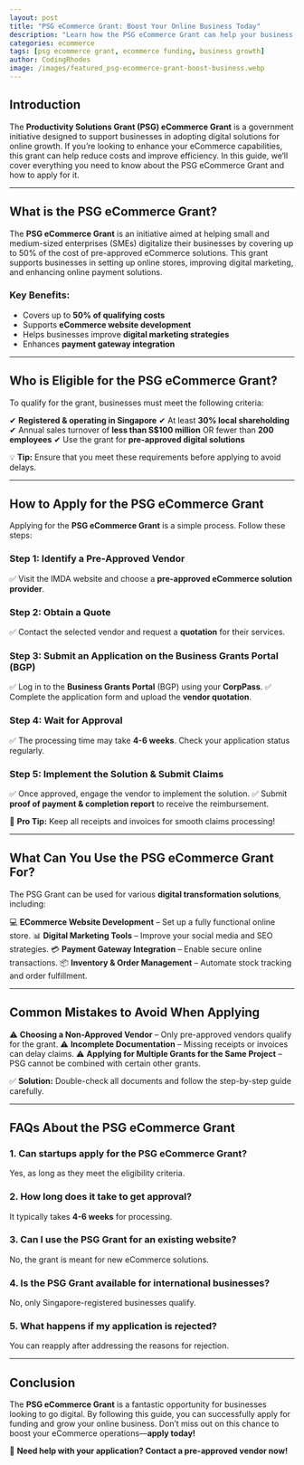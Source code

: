 ```yaml
---
layout: post
title: "PSG eCommerce Grant: Boost Your Online Business Today"
description: "Learn how the PSG eCommerce Grant can help your business grow online. Find out eligibility, application steps, and benefits. Apply today!"
categories: ecommerce
tags: [psg ecommerce grant, ecommerce funding, business growth]
author: CodingRhodes
image: /images/featured_psg-ecommerce-grant-boost-business.webp
---
```


## Introduction

The **Productivity Solutions Grant (PSG) eCommerce Grant** is a government initiative designed to support businesses in adopting digital solutions for online growth. If you’re looking to enhance your eCommerce capabilities, this grant can help reduce costs and improve efficiency. In this guide, we’ll cover everything you need to know about the PSG eCommerce Grant and how to apply for it.

---

## What is the PSG eCommerce Grant?

The **PSG eCommerce Grant** is an initiative aimed at helping small and medium-sized enterprises (SMEs) digitalize their businesses by covering up to 50% of the cost of pre-approved eCommerce solutions. This grant supports businesses in setting up online stores, improving digital marketing, and enhancing online payment solutions.

### **Key Benefits:**
- Covers up to **50% of qualifying costs**
- Supports **eCommerce website development**
- Helps businesses improve **digital marketing strategies**
- Enhances **payment gateway integration**

---

## Who is Eligible for the PSG eCommerce Grant?

To qualify for the grant, businesses must meet the following criteria:

✔ **Registered & operating in Singapore**
✔ At least **30% local shareholding**
✔ Annual sales turnover of **less than S$100 million** OR fewer than **200 employees**
✔ Use the grant for **pre-approved digital solutions**

💡 **Tip:** Ensure that you meet these requirements before applying to avoid delays.

---

<ins class="adsbygoogle"
     style="display:block"
     data-ad-client="ca-pub-2784742237479601"
     data-ad-slot="3760872290"
     data-ad-format="auto"
     data-full-width-responsive="true"></ins>
<script>
     (adsbygoogle = window.adsbygoogle || []).push({});
</script>

## How to Apply for the PSG eCommerce Grant

Applying for the **PSG eCommerce Grant** is a simple process. Follow these steps:

### **Step 1: Identify a Pre-Approved Vendor**
✅ Visit the IMDA website and choose a **pre-approved eCommerce solution provider**.

### **Step 2: Obtain a Quote**
✅ Contact the selected vendor and request a **quotation** for their services.

### **Step 3: Submit an Application on the Business Grants Portal (BGP)**
✅ Log in to the **Business Grants Portal** (BGP) using your **CorpPass**.
✅ Complete the application form and upload the **vendor quotation**.

### **Step 4: Wait for Approval**
✅ The processing time may take **4-6 weeks**. Check your application status regularly.

### **Step 5: Implement the Solution & Submit Claims**
✅ Once approved, engage the vendor to implement the solution.
✅ Submit **proof of payment & completion report** to receive the reimbursement.

🚀 **Pro Tip:** Keep all receipts and invoices for smooth claims processing!

---

## What Can You Use the PSG eCommerce Grant For?

The PSG Grant can be used for various **digital transformation solutions**, including:

💻 **ECommerce Website Development** – Set up a fully functional online store.
📊 **Digital Marketing Tools** – Improve your social media and SEO strategies.
💳 **Payment Gateway Integration** – Enable secure online transactions.
📦 **Inventory & Order Management** – Automate stock tracking and order fulfillment.

---

## Common Mistakes to Avoid When Applying

⚠️ **Choosing a Non-Approved Vendor** – Only pre-approved vendors qualify for the grant.
⚠️ **Incomplete Documentation** – Missing receipts or invoices can delay claims.
⚠️ **Applying for Multiple Grants for the Same Project** – PSG cannot be combined with certain other grants.

✅ **Solution:** Double-check all documents and follow the step-by-step guide carefully.

---

## FAQs About the PSG eCommerce Grant

<ins class="adsbygoogle"
     style="display:block"
     data-ad-client="ca-pub-2784742237479601"
     data-ad-slot="3760872290"
     data-ad-format="auto"
     data-full-width-responsive="true"></ins>
<script>
     (adsbygoogle = window.adsbygoogle || []).push({});
</script>

### **1. Can startups apply for the PSG eCommerce Grant?**
Yes, as long as they meet the eligibility criteria.

### **2. How long does it take to get approval?**
It typically takes **4-6 weeks** for processing.

### **3. Can I use the PSG Grant for an existing website?**
No, the grant is meant for new eCommerce solutions.

### **4. Is the PSG Grant available for international businesses?**
No, only Singapore-registered businesses qualify.

### **5. What happens if my application is rejected?**
You can reapply after addressing the reasons for rejection.

---

## Conclusion

The **PSG eCommerce Grant** is a fantastic opportunity for businesses looking to go digital. By following this guide, you can successfully apply for funding and grow your online business. Don’t miss out on this chance to boost your eCommerce operations—**apply today!**

🚀 **Need help with your application? Contact a pre-approved vendor now!**
